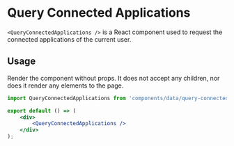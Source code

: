 Query Connected Applications
===========================

`<QueryConnectedApplications />` is a React component used to request the connected applications of the current user.

## Usage

Render the component without props. It does not accept any children, nor does it render any elements to the page.

```jsx
import QueryConnectedApplications from 'components/data/query-connected-applications';

export default () => (
	<div>
		<QueryConnectedApplications />
	</div>
);
```